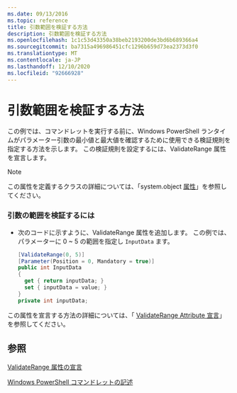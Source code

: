 ```yaml
---
ms.date: 09/13/2016
ms.topic: reference
title: 引数範囲を検証する方法
description: 引数範囲を検証する方法
ms.openlocfilehash: 1c1c53d43350a38beb2193200de3bd6b689366a4
ms.sourcegitcommit: ba7315a496986451cfc1296b659d73ea2373d3f0
ms.translationtype: MT
ms.contentlocale: ja-JP
ms.lasthandoff: 12/10/2020
ms.locfileid: "92666928"
---
```

# <a name="how-to-validate-an-argument-range"></a>引数範囲を検証する方法

この例では、コマンドレットを実行する前に、Windows PowerShell ランタイムがパラメーター引数の最小値と最大値を確認するために使用できる検証規則を指定する方法を示します。 この検証規則を設定するには、ValidateRange 属性を宣言します。

> [!NOTE]
> この属性を定義するクラスの詳細については、「system.object [属性](/dotnet/api/System.Management.Automation.ValidateRangeAttribute)」を参照してください。

### <a name="to-validate-an-argument-range"></a>引数の範囲を検証するには

- 次のコードに示すように、ValidateRange 属性を追加します。 この例では、パラメーターに 0 ~ 5 の範囲を指定し `InputData` ます。

    ```csharp
    [ValidateRange(0, 5)]
    [Parameter(Position = 0, Mandatory = true)]
    public int InputData
    {
      get { return inputData; }
      set { inputData = value; }
    }
    private int inputData;
    ```

この属性を宣言する方法の詳細については、「 [ValidateRange Attribute 宣言](./validaterange-attribute-declaration.md)」を参照してください。

## <a name="see-also"></a>参照

[ValidateRange 属性の宣言](./validaterange-attribute-declaration.md)

[Windows PowerShell コマンドレットの記述](./writing-a-windows-powershell-cmdlet.md)
